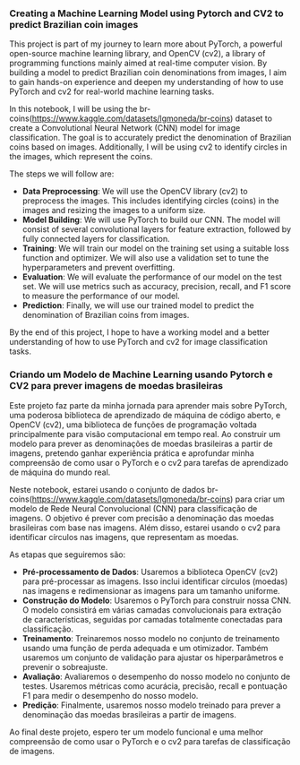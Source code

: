 ### Creating a Machine Learning Model using Pytorch and CV2 to predict Brazilian coin images 

This project is part of my journey to learn more about PyTorch, a powerful open-source machine learning library, and OpenCV (cv2), a library of programming functions mainly aimed at real-time computer vision. By building a model to predict Brazilian coin denominations from images, I aim to gain hands-on experience and deepen my understanding of how to use PyTorch and cv2 for real-world machine learning tasks.

In this notebook, I will be using the br-coins(https://www.kaggle.com/datasets/lgmoneda/br-coins) dataset to create a Convolutional Neural Network (CNN) model for image classification. The goal is to accurately predict the denomination of Brazilian coins based on images. Additionally, I will be using cv2 to identify circles in the images, which represent the coins.

The steps we will follow are:

*  **Data Preprocessing**: We will use the OpenCV library (cv2) to preprocess the images. This includes identifying circles (coins) in the images and resizing the images to a uniform size.
*  **Model Building**: We will use PyTorch to build our CNN. The model will consist of several convolutional layers for feature extraction, followed by fully connected layers for classification.
*  **Training**: We will train our model on the training set using a suitable loss function and optimizer. We will also use a validation set to tune the hyperparameters and prevent overfitting.
*  **Evaluation**: We will evaluate the performance of our model on the test set. We will use metrics such as accuracy, precision, recall, and F1 score to measure the performance of our model.
*  **Prediction**: Finally, we will use our trained model to predict the denomination of Brazilian coins from images.

By the end of this project, I hope to have a working model and a better understanding of how to use PyTorch and cv2 for image classification tasks.


### Criando um Modelo de Machine Learning usando Pytorch e CV2 para prever imagens de moedas brasileiras

Este projeto faz parte da minha jornada para aprender mais sobre PyTorch, uma poderosa biblioteca de aprendizado de máquina de código aberto, e OpenCV (cv2), uma biblioteca de funções de programação voltada principalmente para visão computacional em tempo real. Ao construir um modelo para prever as denominações de moedas brasileiras a partir de imagens, pretendo ganhar experiência prática e aprofundar minha compreensão de como usar o PyTorch e o cv2 para tarefas de aprendizado de máquina do mundo real.

Neste notebook, estarei usando o conjunto de dados br-coins(https://www.kaggle.com/datasets/lgmoneda/br-coins) para criar um modelo de Rede Neural Convolucional (CNN) para classificação de imagens. O objetivo é prever com precisão a denominação das moedas brasileiras com base nas imagens. Além disso, estarei usando o cv2 para identificar círculos nas imagens, que representam as moedas.

As etapas que seguiremos são:

*  **Pré-processamento de Dados**: Usaremos a biblioteca OpenCV (cv2) para pré-processar as imagens. Isso inclui identificar círculos (moedas) nas imagens e redimensionar as imagens para um tamanho uniforme.
*  **Construção do Modelo**: Usaremos o PyTorch para construir nossa CNN. O modelo consistirá em várias camadas convolucionais para extração de características, seguidas por camadas totalmente conectadas para classificação.
*  **Treinamento**: Treinaremos nosso modelo no conjunto de treinamento usando uma função de perda adequada e um otimizador. Também usaremos um conjunto de validação para ajustar os hiperparâmetros e prevenir o sobreajuste.
*  **Avaliação**: Avaliaremos o desempenho do nosso modelo no conjunto de testes. Usaremos métricas como acurácia, precisão, recall e pontuação F1 para medir o desempenho do nosso modelo.
*  **Predição**: Finalmente, usaremos nosso modelo treinado para prever a denominação das moedas brasileiras a partir de imagens.

Ao final deste projeto, espero ter um modelo funcional e uma melhor compreensão de como usar o PyTorch e o cv2 para tarefas de classificação de imagens.
